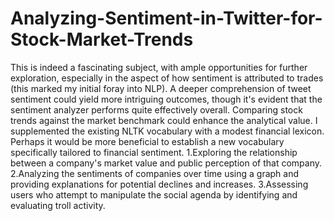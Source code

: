 # Analyzing-Sentiment-in-Twitter-for-Stock-Market-Trends
This is indeed a fascinating subject, with ample opportunities for further exploration, especially in the aspect of how sentiment is attributed to trades (this marked my initial foray into NLP). A deeper comprehension of tweet sentiment could yield more intriguing outcomes, though it's evident that the sentiment analyzer performs quite effectively overall. Comparing stock trends against the market benchmark could enhance the analytical value.
I supplemented the existing NLTK vocabulary with a modest financial lexicon. Perhaps it would be more beneficial to establish a new vocabulary specifically tailored to financial sentiment.
1.Exploring the relationship between a company's market value and public perception of that company.
2.Analyzing the sentiments of companies over time using a graph and providing explanations for potential declines and increases.
3.Assessing users who attempt to manipulate the social agenda by identifying and evaluating troll activity.
